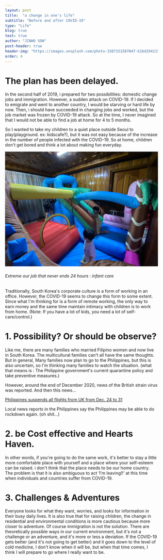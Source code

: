```yaml
---
layout: post
title:  "a change in one's life"
subtitle: "Before and after COVID-19"
type: "Life"
blog: true
text: true
author: "JINHO SON"
post-header: true
header-img: "https://images.unsplash.com/photo-1587151587847-b1bd29411530?ixlib=rb-1.2.1&ixid=eyJhcHBfaWQiOjEyMDd9&auto=format&fit=crop&w=3300&q=80"
order: 4
---
```


# The plan has been delayed.

In the second half of 2019, i prepared for two possibilities: domestic change jobs and immigration.
However, a sudden attack on COVID-19.
If I decided to emigrate and went to another country, I would be starving or hard life by now. Then, i should have succeeded in changing jobs and worked, but the job market was frozen by COVID-19 attack.
So at the time, I never imagined that I would not be able to find a job at home for 4 to 5 months.

So I wanted to take my children to a quiet place outside Seoul to play(playground. ex: kidscafe?), but it was not easy because of the increase in the number of people infected with the COVID-19.
So at home, children don't get bored and think a lot about making fun everyday.

![playground](img/play.jpeg)
###### Extreme our job that never ends 24 hours : infant care

Traditionally, South Korea's corporate culture is a form of working in an office. However, the COVID-19 seems to change this form to some extent. Since what I'm thinking for is a form of remote working, the only way to earn money and the same time maintain intimacy with children is to work from home.
(Note: If you have a lot of kids, you need a lot of self-care/control.)

# 1. Possibility? Or should be observe?

Like me, there are many families who married Filipino women and now live in South Korea.
The multicultural families can't all have the same thoughts. But in general, Many families now plan to go to the Philippines, but this is also uncertain, so I'm thinking many families to watch the situation.
(what that means is : The Philippine government's current quarantine policy and take preventive measures.)

However, around the end of December 2020, news of the British strain virus was reported.
And then this news...

[Philippines suspends all flights from UK from Dec. 24 to 31](https://cnnphilippines.com/news/2020/12/23/Philippines-UK-temporary-travel-ban-.html)

Local news reports in the Philippines say the Philippines may be able to do rockdown again. 
(oh shit...)

# 2. be Cost effective and Hearts Haven.

In other words, if you're going to do the same work, it's better to stay a little more comfortable place with yourself and a place where your self-esteem can be raised. i don't think that the place needs to be our home country. The problem is that it is also ambiguous to act ‘I’m leaving!!’ at this time when individuals and countries suffer from COVID-19.

# 3. Challenges & Adventures

Everyone looks for what they want, worries, and looks for information in their busy daily lives.
It is also true that for raising children, the change in residential and environmental conditions is more cautious because more closer to adventure.
Of course immigration is not the solution. There are theoretically possible ways in our current environment, but it's not a challenge or an adventure, and it's more or less a deviation.
If the COVID-19 gets better (and it's not going to get better) and it goes down to the level of cold medicine, I don't know when it will be, but when that time comes, I think I will prepare to go where I really want to be.

